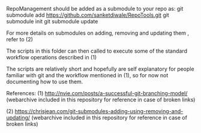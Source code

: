 RepoManagement should be added as a submodule to your repo as:
git submodule add https://github.com/sanketdiwale/RepoTools.git
git submodule init
git submodule update

For more details on submodules on adding, removing and updating them , refer to (2)

The scripts in this folder can then called to execute some of the standard workflow operations described in (1)

The scripts are relatively short and hopefully are self explanatory for people familiar with git and the workflow mentioned in (1), so for now not documenting how to use them.

References:
(1) http://nvie.com/posts/a-successful-git-branching-model/ 
(webarchive included in this repository for reference in case of broken links)

(2) https://chrisjean.com/git-submodules-adding-using-removing-and-updating/
(webarchive included in this repository for reference in case of broken links)